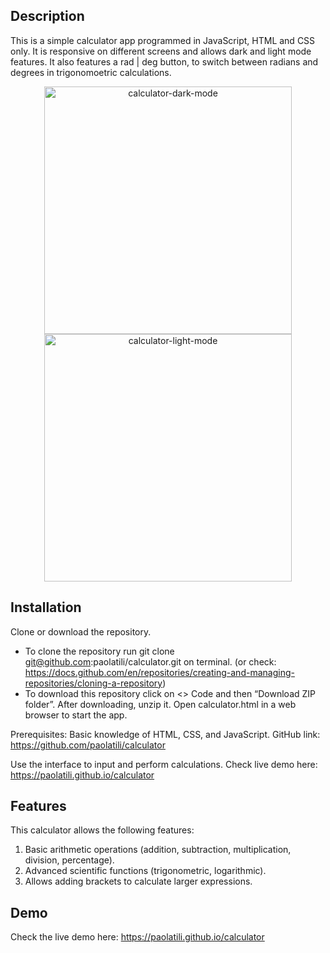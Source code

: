 ## Description


This is a simple calculator app programmed in JavaScript, HTML and CSS only. It is responsive on different screens and allows dark and light mode features. It also features a rad | deg button, to switch between radians and degrees in trigonomoetric calculations.
<p align="center">
  <img width="396" alt="calculator-dark-mode" src="https://github.com/user-attachments/assets/4ea010ec-216a-4422-8c9a-1d9e7526d41e">
<img width="396" alt="calculator-light-mode" src="https://github.com/user-attachments/assets/16dfb493-48fe-48b6-b9cc-dee36f2ec92c">
</p>


## Installation

Clone or download the repository.
* To clone the repository run git clone git@github.com:paolatili/calculator.git on terminal. (or check: https://docs.github.com/en/repositories/creating-and-managing-repositories/cloning-a-repository)
* To download this repository click on <> Code and then “Download ZIP folder”. After downloading, unzip it.
Open calculator.html in a web browser to start the app.

Prerequisites: Basic knowledge of HTML, CSS, and JavaScript.
GitHub link: https://github.com/paolatili/calculator

Use the interface to input and perform calculations.
Check live demo here: https://paolatili.github.io/calculator

## Features

This calculator allows the following features:

1. Basic arithmetic operations (addition, subtraction, multiplication, division, percentage).
2. Advanced scientific functions (trigonometric, logarithmic).
3. Allows adding brackets to calculate larger expressions.

## Demo

Check the live demo here: https://paolatili.github.io/calculator
